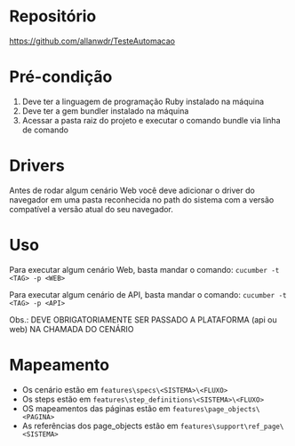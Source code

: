 # Repositório

https://github.com/allanwdr/TesteAutomacao

# Pré-condição

1. Deve ter a linguagem de programação Ruby instalado na máquina
2. Deve ter a gem bundler instalado na máquina
3. Acessar a pasta raiz do projeto e executar o comando bundle via linha de comando

# Drivers

Antes de rodar algum cenário Web você deve adicionar o driver do navegador em uma pasta reconhecida no path do sistema com a versão compatível a versão atual do seu navegador.

# Uso

Para executar algum cenário Web, basta mandar o comando:
`cucumber -t <TAG> -p <WEB>`

Para executar algum cenário de API, basta mandar o comando:
`cucumber -t <TAG> -p <API>`

Obs.: DEVE OBRIGATORIAMENTE SER PASSADO A PLATAFORMA (api ou web) NA CHAMADA DO CENÁRIO

# Mapeamento

- Os cenário estão em `features\specs\<SISTEMA>\<FLUXO>`
- Os steps estão em `features\step_definitions\<SISTEMA>\<FLUXO>`
- OS mapeamentos das páginas estão em `features\page_objects\<PAGINA>`
- As referências dos page_objects estão em `features\support\ref_page\<SISTEMA>`
